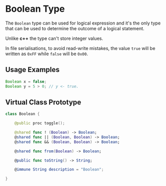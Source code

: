 
# Boolean Type

The `Boolean` type can be used for logical expression and
it's the only type that can be used to determine
the outcome of a logical statement.

Unlike **c++** the type can't store integer values.

In file serialisations, to avoid read-write
mistakes, the value `true` will be written
as `0xFF` while `false` will be `0x00`.

## Usage Examples

``` java
Boolean x = false;
Boolean y = 5 > 0; // y <- true.
```

## Virtual Class Prototype

``` swift
class Boolean {

	@public proc toggle();

	@shared func ! (Boolean) -> Boolean;
	@shared func || (Boolean, Boolean) -> Boolean;
	@shared func && (Boolean, Boolean) -> Boolean;

	@shared func from(Boolean) -> Boolean;

	@public func toString() -> String;

	@immune String description = "Boolean";

}
```
